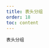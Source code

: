 ```yaml
---
title: 表头分组
order: 18
toc: content
---
```


<code src='../examples/Group.tsx' description='columns[n] 可以内嵌 children，以渲染分组表头。'>表头分组</code>
